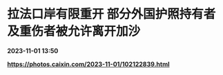 # 拉法口岸有限重开 部分外国护照持有者及重伤者被允许离开加沙

**2023-11-01 13:50**

**https://photos.caixin.com/2023-11-01/102122839.html**

